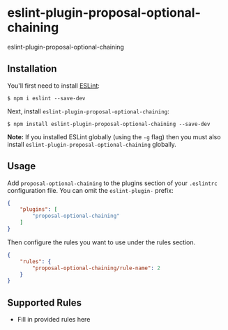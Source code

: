 # eslint-plugin-proposal-optional-chaining

eslint-plugin-proposal-optional-chaining

## Installation

You'll first need to install [ESLint](http://eslint.org):

```
$ npm i eslint --save-dev
```

Next, install `eslint-plugin-proposal-optional-chaining`:

```
$ npm install eslint-plugin-proposal-optional-chaining --save-dev
```

**Note:** If you installed ESLint globally (using the `-g` flag) then you must also install `eslint-plugin-proposal-optional-chaining` globally.

## Usage

Add `proposal-optional-chaining` to the plugins section of your `.eslintrc` configuration file. You can omit the `eslint-plugin-` prefix:

```json
{
    "plugins": [
        "proposal-optional-chaining"
    ]
}
```


Then configure the rules you want to use under the rules section.

```json
{
    "rules": {
        "proposal-optional-chaining/rule-name": 2
    }
}
```

## Supported Rules

* Fill in provided rules here





